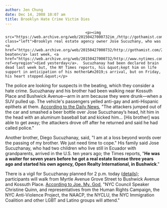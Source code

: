 ```yaml
---
author: Jen Chung
date: Dec 14, 2008 10:07 am
title: Brooklyn Hate Crime Victim Dies
---
```


	
										<p><img src="https://web.archive.org/web/20150427000732im_/http://gothamist.com/attachments/jen/2008_12_bushwhc.jpg" class="left">Brooklyn real estate agency owner Jose Sucuzhany, who was <a href="https://web.archive.org/web/20150427000732/http://gothamist.com/2008/12/09/victim_dies_from_alleged_brooklyn_h.php">brutally beaten</a> last week, <a href="https://web.archive.org/web/20150427000732/http://www.nytimes.com/2008/12/14/nyregion/14ecuadorean.html?ref=nyregion">died yesterday</a>.  Sucuzhanay had been declared brain dead last week but, the NY Times reports, his &quot;kept him on life support in anticipation of his mother&#x2019;s arrival, but on Friday, his heart stopped.&quot;</p>

<p>The police are looking for suspects in the beating, which they consider a hate crime.  Sucuzhanay and his brother had been walking near Kossuth Place and Bushwick Avenue&#x2014;arm in arm because they were drunk&#x2014;when a SUV pulled up.  The vehicle&apos;s passengers yelled anti-gay and anti-Hispanic epithets at them. <a href="https://web.archive.org/web/20150427000732/http://www.nydailynews.com/news/ny_crime/2008/12/13/2008-12-13_victim_in_hate_assault_jose_sucuzhanay_h.html">According to the Daily News</a>, &quot;The attackers jumped out of the car and smashed a beer bottle over Jose Sucuzhanay&#x2019;s head, hit him in the head with an aluminum baseball bat and kicked him...  [His brother] was able to get away; the attackers drove off after he returned and said he had called police.&quot;  </p>

<p>Another brother, Diego Sucuzhanay, said, &quot;I am at a loss beyond words over the passing of my brother. We just need time to cope.&quot; His family said Jose Sucuzhanay, who had two children who live still in Ecuador with grandparents, arrived in the U.S. ten years ago; the Times reports, &quot;<strong>He was a waiter for seven years before he got a real estate license three years ago and started his own agency, Open Realty International, in Bushwick</strong>.&quot;</p>

<p>There is a vigil for Sucuzhanay planned for 2 p.m. today (<a href="https://web.archive.org/web/20150427000732/http://www.facebook.com/event.php?eid=54543555449">details</a>); participants will walk from Myrtle Avenue Grove Street to Bushwick Avenue and Kossuth Place.  <a href="https://web.archive.org/web/20150427000732/http://joemygod.blogspot.com/2008/12/today-jose-sucuzhanay-memorial.html">According to Joe. My. God</a>, &quot;NYC Council Speaker Christine Quinn, and representatives from the Human Rights Campaign, the NYC Anti-Violence Project, the NAACP, the NYCLU, the NYC Immigration Coalition and other LGBT and Latino groups will attend.&quot;</p>					
										
									
				